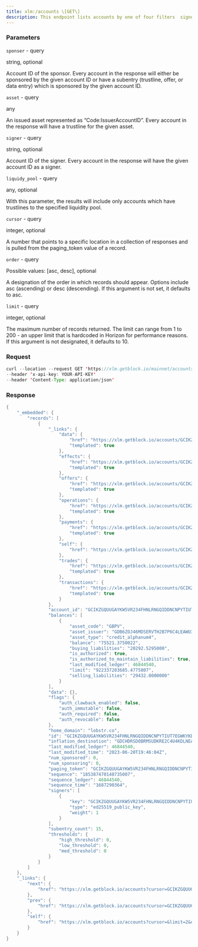 ```yaml
---
title: xlm:/accounts \[GET\]
description: This endpoint lists accounts by one of four filters  signer, asset,liquidity pool or sponsor.
---
```


### Parameters


`sponser` - query

string, optional

Account ID of the sponsor. Every account in the response will either be
sponsored by the given account ID or have a subentry (trustline, offer,
or data entry) which is sponsored by the given account ID.

`asset` - query

any

An issued asset represented as “Code:IssuerAccountID”. Every account in
the response will have a trustline for the given asset.

`signer` - query

string, optional

Account ID of the signer. Every account in the response will have the
given account ID as a signer.

`liquidy_pool` - query

any, optional

With this parameter, the results will include only accounts which have
trustlines to the specified liquidity pool.

`cursor` - query

integer, optional

A number that points to a specific location in a collection of responses
and is pulled from the paging_token value of a record.

`order` - query

Possible values: \[asc, desc\], optional

A designation of the order in which records should appear. Options
include asc (ascending) or desc (descending). If this argument is not
set, it defaults to asc.

`limit` - query

integer, optional

The maximum number of records returned. The limit can range from 1 to
200 - an upper limit that is hardcoded in Horizon for performance
reasons. If this argument is not designated, it defaults to 10.

### Request

``` java
curl --location --request GET 'https://xlm.getblock.io/mainnet/accounts?signer=GCIKZGQUUGAYKW5VR234FHNLRNGQIDDNCNPYTIUT7EGWKYKDAA6GKHCZ&limit=2' 
--header 'x-api-key: YOUR-API-KEY' 
--header 'Content-Type: application/json'
```

###  Response

``` java
{
    "_embedded": {
        "records": [
            {
                "_links": {
                    "data": {
                        "href": "https://xlm.getblock.io/accounts/GCIKZGQUUGAYKW5VR234FHNLRNGQIDDNCNPYTIUT7EGWKYKDAA6GKHCZ/data/{key}",
                        "templated": true
                    },
                    "effects": {
                        "href": "https://xlm.getblock.io/accounts/GCIKZGQUUGAYKW5VR234FHNLRNGQIDDNCNPYTIUT7EGWKYKDAA6GKHCZ/effects{?cursor,limit,order}",
                        "templated": true
                    },
                    "offers": {
                        "href": "https://xlm.getblock.io/accounts/GCIKZGQUUGAYKW5VR234FHNLRNGQIDDNCNPYTIUT7EGWKYKDAA6GKHCZ/offers{?cursor,limit,order}",
                        "templated": true
                    },
                    "operations": {
                        "href": "https://xlm.getblock.io/accounts/GCIKZGQUUGAYKW5VR234FHNLRNGQIDDNCNPYTIUT7EGWKYKDAA6GKHCZ/operations{?cursor,limit,order}",
                        "templated": true
                    },
                    "payments": {
                        "href": "https://xlm.getblock.io/accounts/GCIKZGQUUGAYKW5VR234FHNLRNGQIDDNCNPYTIUT7EGWKYKDAA6GKHCZ/payments{?cursor,limit,order}",
                        "templated": true
                    },
                    "self": {
                        "href": "https://xlm.getblock.io/accounts/GCIKZGQUUGAYKW5VR234FHNLRNGQIDDNCNPYTIUT7EGWKYKDAA6GKHCZ"
                    },
                    "trades": {
                        "href": "https://xlm.getblock.io/accounts/GCIKZGQUUGAYKW5VR234FHNLRNGQIDDNCNPYTIUT7EGWKYKDAA6GKHCZ/trades{?cursor,limit,order}",
                        "templated": true
                    },
                    "transactions": {
                        "href": "https://xlm.getblock.io/accounts/GCIKZGQUUGAYKW5VR234FHNLRNGQIDDNCNPYTIUT7EGWKYKDAA6GKHCZ/transactions{?cursor,limit,order}",
                        "templated": true
                    }
                },
                "account_id": "GCIKZGQUUGAYKW5VR234FHNLRNGQIDDNCNPYTIUT7EGWKYKDAA6GKHCZ",
                "balances": [
                    {
                        "asset_code": "GBPV",
                        "asset_issuer": "GDB6ZOJ46MDSERVTH2B7P6C4LEAWU3UDJZLPUFERROEDV774U4AQIG5G",
                        "asset_type": "credit_alphanum4",
                        "balance": "75521.3750022",
                        "buying_liabilities": "20292.5295000",
                        "is_authorized": true,
                        "is_authorized_to_maintain_liabilities": true,
                        "last_modified_ledger": 46844540,
                        "limit": "922337203685.4775807",
                        "selling_liabilities": "29432.0000000"
                    }
                ],
                "data": {},
                "flags": {
                    "auth_clawback_enabled": false,
                    "auth_immutable": false,
                    "auth_required": false,
                    "auth_revocable": false
                },
                "home_domain": "lobstr.co",
                "id": "GCIKZGQUUGAYKW5VR234FHNLRNGQIDDNCNPYTIUT7EGWKYKDAA6GKHCZ",
                "inflation_destination": "GDCHDRSDOBRMSUDKRE2C4U4KDLNEATJPIHHR2ORFL5BSD56G4DQXL4VW",
                "last_modified_ledger": 46844540,
                "last_modified_time": "2023-06-20T19:46:04Z",
                "num_sponsored": 0,
                "num_sponsoring": 0,
                "paging_token": "GCIKZGQUUGAYKW5VR234FHNLRNGQIDDNCNPYTIUT7EGWKYKDAA6GKHCZ",
                "sequence": "185387470148735007",
                "sequence_ledger": 46844540,
                "sequence_time": "1687290364",
                "signers": [
                    {
                        "key": "GCIKZGQUUGAYKW5VR234FHNLRNGQIDDNCNPYTIUT7EGWKYKDAA6GKHCZ",
                        "type": "ed25519_public_key",
                        "weight": 1
                    }
                ],
                "subentry_count": 15,
                "thresholds": {
                    "high_threshold": 0,
                    "low_threshold": 0,
                    "med_threshold": 0
                }
            }
        ]
    },
    "_links": {
        "next": {
            "href": "https://xlm.getblock.io/accounts?cursor=GCIKZGQUUGAYKW5VR234FHNLRNGQIDDNCNPYTIUT7EGWKYKDAA6GKHCZ&limit=2&order=asc&signer=GCIKZGQUUGAYKW5VR234FHNLRNGQIDDNCNPYTIUT7EGWKYKDAA6GKHCZ"
        },
        "prev": {
            "href": "https://xlm.getblock.io/accounts?cursor=GCIKZGQUUGAYKW5VR234FHNLRNGQIDDNCNPYTIUT7EGWKYKDAA6GKHCZ&limit=2&order=desc&signer=GCIKZGQUUGAYKW5VR234FHNLRNGQIDDNCNPYTIUT7EGWKYKDAA6GKHCZ"
        },
        "self": {
            "href": "https://xlm.getblock.io/accounts?cursor=&limit=2&order=asc&signer=GCIKZGQUUGAYKW5VR234FHNLRNGQIDDNCNPYTIUT7EGWKYKDAA6GKHCZ"
        }
    }
}
```

